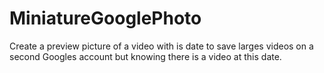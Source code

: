 # MiniatureGooglePhoto
Create a preview picture of a video with is date to save larges videos on a second Googles account but knowing there is a video at this date.
